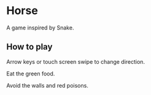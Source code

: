 # Horse
A game inspired by Snake.

## How to play
Arrow keys or touch screen swipe to change direction.

Eat the green food.

Avoid the walls and red poisons.
